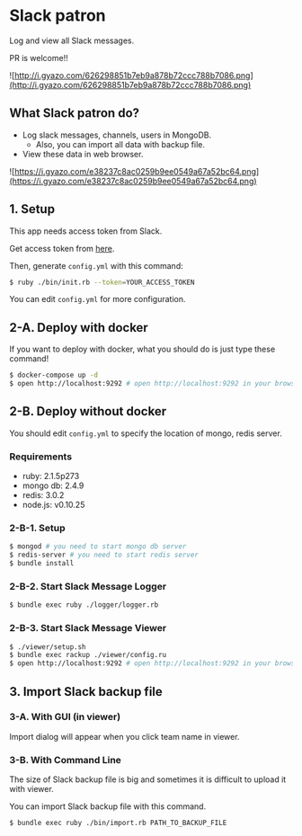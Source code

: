 # Slack patron

Log and view all Slack messages.

PR is welcome!!

![http://i.gyazo.com/626298851b7eb9a878b72ccc788b7086.png](http://i.gyazo.com/626298851b7eb9a878b72ccc788b7086.png)

## What Slack patron do?

- Log slack messages, channels, users in MongoDB.
  - Also, you can import all data with backup file.
- View these data in web browser.

![https://i.gyazo.com/e38237c8ac0259b9ee0549a67a52bc64.png](https://i.gyazo.com/e38237c8ac0259b9ee0549a67a52bc64.png)

## 1. Setup

This app needs access token from Slack.

Get access token from [here](https://slack-patron.herokuapp.com/).

Then, generate `config.yml` with this command:

```sh
$ ruby ./bin/init.rb --token=YOUR_ACCESS_TOKEN
```

You can edit `config.yml` for more configuration.

## 2-A. Deploy with docker

If you want to deploy with docker, what you should do is just type these command!

```sh
$ docker-compose up -d
$ open http://localhost:9292 # open http://localhost:9292 in your browser
```

## 2-B. Deploy without docker

You should edit `config.yml` to specify the location of mongo, redis server.

### Requirements

- ruby: 2.1.5p273
- mongo db: 2.4.9
- redis: 3.0.2
- node.js: v0.10.25

### 2-B-1. Setup

```sh
$ mongod # you need to start mongo db server
$ redis-server # you need to start redis server
$ bundle install
```

### 2-B-2. Start Slack Message Logger

```sh
$ bundle exec ruby ./logger/logger.rb
```

### 2-B-3. Start Slack Message Viewer

```sh
$ ./viewer/setup.sh
$ bundle exec rackup ./viewer/config.ru
$ open http://localhost:9292 # open http://localhost:9292 in your browser
```

## 3. Import Slack backup file

### 3-A. With GUI (in viewer)

Import dialog will appear when you click team name in viewer.

### 3-B. With Command Line

The size of Slack backup file is big and sometimes it is difficult to upload it with viewer.

You can import Slack backup file with this command.

```sh
$ bundle exec ruby ./bin/import.rb PATH_TO_BACKUP_FILE
```

